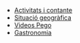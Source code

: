 * [Activitats i contante](/turisme/activitats_i_contacte.html)
* [Situació geogràfica](/turisme/situacio_geografica.html)
* [Videos Pego](/turisme/videos_pego.html)
* [Gastronomia](/turisme/gastronomia.html)